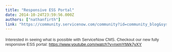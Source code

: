 ```yaml
---
title: "Responsive ESS Portal"
date: 2014-10-24T23:59:56.000Z
authors: ["nathanfirth"]
link: "https://community.servicenow.com/community?id=community_blog&sys_id=26cda2e9dbd0dbc01dcaf3231f961903"
---
```

<h3 class="subject groups" style="font-weight: inherit; font-size: 13px; font-family: Helvetica, Arial, sans-serif; color: #333333;"><span class="title" style="font-weight: inherit; font-style: inherit; font-family: inherit;"><span>Interested in seeing what is possible with ServiceNow CMS. Checkout our new fully responsive ESS portal: </span><a title="k-external-small" class="jive-link-external-small" href="https://www.youtube.com/watch?v=nxmYtWk7yXY" rel="nofollow" target="_blank">https://www.youtube.com/watch?v=nxmYtWk7yXY</a></span></h3>